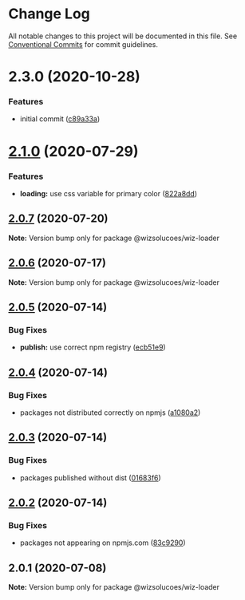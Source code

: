 # Change Log

All notable changes to this project will be documented in this file.
See [Conventional Commits](https://conventionalcommits.org) for commit guidelines.

# 2.3.0 (2020-10-28)


### Features

* initial commit ([c89a33a](https://github.com/wizsolucoes/syz/commit/c89a33a0d742dfa3bc3f131f5c9cf6ae4ed88923))





# [2.1.0](https://github.com/wizsolucoes/wiz-loader/compare/@wizsolucoes/wiz-loader@2.0.7...@wizsolucoes/wiz-loader@2.1.0) (2020-07-29)


### Features

* **loading:** use css variable for primary color ([822a8dd](https://github.com/wizsolucoes/wiz-loader/commit/822a8dd07c4ac25dfd35b52504799ca32e59c0eb))





## [2.0.7](https://github.com/wizsolucoes/wiz-loader/compare/@wizsolucoes/wiz-loader@2.0.6...@wizsolucoes/wiz-loader@2.0.7) (2020-07-20)

**Note:** Version bump only for package @wizsolucoes/wiz-loader





## [2.0.6](https://github.com/wizsolucoes/wiz-loader/compare/@wizsolucoes/wiz-loader@2.0.5...@wizsolucoes/wiz-loader@2.0.6) (2020-07-17)

**Note:** Version bump only for package @wizsolucoes/wiz-loader





## [2.0.5](https://github.com/wizsolucoes/wiz-loader/compare/@wizsolucoes/wiz-loader@2.0.1...@wizsolucoes/wiz-loader@2.0.5) (2020-07-14)


### Bug Fixes

* **publish:** use correct npm registry ([ecb51e9](https://github.com/wizsolucoes/wiz-loader/commit/ecb51e91ff54ea0a3a13dbb712e69e31552ea924))





## [2.0.4](https://github.com/wizsolucoes/wiz-loader/compare/@wizsolucoes/wiz-loader@2.0.1...@wizsolucoes/wiz-loader@2.0.4) (2020-07-14)


### Bug Fixes

* packages not distributed correctly on npmjs ([a1080a2](https://github.com/wizsolucoes/wiz-loader/commit/a1080a267e4aea2160f96d7d62911b6907d7c2ea))





## [2.0.3](https://github.com/wizsolucoes/wiz-loader/compare/@wizsolucoes/wiz-loader@2.0.2...@wizsolucoes/wiz-loader@2.0.3) (2020-07-14)


### Bug Fixes

* packages published without dist ([01683f6](https://github.com/wizsolucoes/wiz-loader/commit/01683f631796401524c1061cadf73269df50242b))





## [2.0.2](https://github.com/wizsolucoes/wiz-loader/compare/@wizsolucoes/wiz-loader@2.0.1...@wizsolucoes/wiz-loader@2.0.2) (2020-07-14)


### Bug Fixes

* packages not appearing on npmjs.com ([83c9290](https://github.com/wizsolucoes/wiz-loader/commit/83c92900f98d4dde02329c805c3a185b873d65cb))





## 2.0.1 (2020-07-08)

**Note:** Version bump only for package @wizsolucoes/wiz-loader

